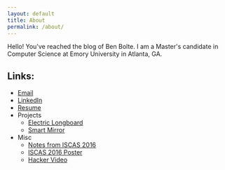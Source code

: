 ```yaml
---
layout: default
title: About
permalink: /about/
---
```


Hello! You've reached the blog of Ben Bolte. I am a Master's candidate in Computer Science at Emory University in Atlanta, GA.

## Links:
- [Email](mailto:bkbolte18@gmail.com)
- [LinkedIn](https://www.linkedin.com/in/benjamin-bolte-37337686)
- [Resume](https://github.com/codekansas/jobs/blob/master/resume/cv_12.pdf)
- Projects
  - [Electric Longboard](https://github.com/codekansas/electric-longboard)
  - [Smart Mirror](https://github.com/codekansas/hackemory-2016)
- Misc
  - [Notes from ISCAS 2016](https://github.com/codekansas/iscas2016)
  - [ISCAS 2016 Poster](https://github.com/codekansas/FpaaApp)
  - [Hacker Video](https://www.youtube.com/watch?v=myT1HfmJ43Q)
